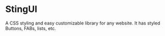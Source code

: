 # StingUI

A CSS styling and easy customizable library for any website. It has styled Buttons, FABs, lists, etc.

